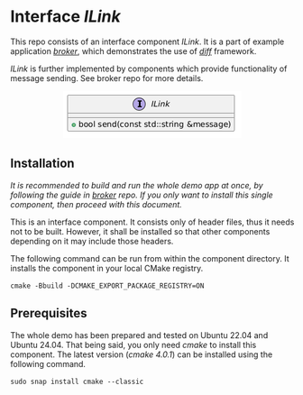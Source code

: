# Interface *ILink*
This repo consists of an interface component *ILink*. It is a part of example application *[broker](https://github.com/slawomir-niespodziany/diff_broker)*, which demonstrates the use of *[diff](https://github.com/slawomir-niespodziany/diff)* framework. 

*ILink* is further implemented by components which provide functionality of message sending. See broker repo for more details.

<p align="center"><a href="include/ILink.h"><img src="img/ILink.png" alt="ILink interface"/></a></p>

## Installation
*It is recommended to build and run the whole demo app at once, by following the guide in *[broker](https://github.com/slawomir-niespodziany/diff_broker)* repo. If you only want to install this single component, then proceed with this document.*

This is an interface component. It consists only of header files, thus it needs not to be built. However, it shall be installed so that other components depending on it may include those headers.

The following command can be run from within the component directory. It installs the component in your local CMake registry.
```
cmake -Bbuild -DCMAKE_EXPORT_PACKAGE_REGISTRY=ON
```

## Prerequisites
The whole demo has been prepared and tested on Ubuntu 22.04 and Ubuntu 24.04. That being said, you only need *cmake* to install this component. The latest version (*cmake 4.0.1*) can be installed using the following command.
```
sudo snap install cmake --classic
```
